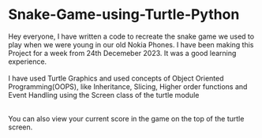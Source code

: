 # Snake-Game-using-Turtle-Python
 Hey everyone, I have written a code to recreate
 the snake game we used to play when we were young
 in our old Nokia Phones. I have been making this Project for a week from 24th Decemeber 2023. It was a good learning experience.
 <br>
 <br>
 I have used Turtle Graphics and used concepts of
 Object Oriented Programming(OOPS), like Inheritance,
 Slicing, Higher order functions and Event Handling using
 the Screen class of the turtle module
 <br> <br>

 You can also view your current score in the game on the 
top of the turtle screen.


